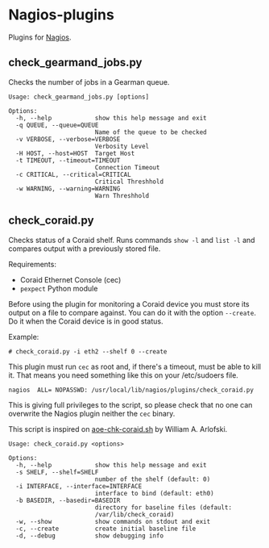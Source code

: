 # Nagios-plugins 

Plugins for [Nagios](http://nagios.org/).

## check_gearmand_jobs.py

Checks the number of jobs in a Gearman queue.

    Usage: check_gearmand_jobs.py [options]

    Options:
      -h, --help            show this help message and exit
      -q QUEUE, --queue=QUEUE
                            Name of the queue to be checked
      -v VERBOSE, --verbose=VERBOSE
                            Verbosity Level
      -H HOST, --host=HOST  Target Host
      -t TIMEOUT, --timeout=TIMEOUT
                            Connection Timeout
      -c CRITICAL, --critical=CRITICAL
                            Critical Threshhold
      -w WARNING, --warning=WARNING
                            Warn Threshhold

## check_coraid.py

Checks status of a Coraid shelf. Runs commands `show -l`
and `list -l` and compares output with a previously stored file.

Requirements:

  * Coraid Ethernet Console (cec)
  * `pexpect` Python module

Before using the plugin for monitoring a Coraid device you must store its
output on a file to compare against. You can do it with the option `--create`.
Do it when the Coraid device is in good status.

Example:

    # check_coraid.py -i eth2 --shelf 0 --create

This plugin must run `cec` as root and, if there's a timeout, must be able to
kill it. That means you need something like this on your /etc/sudoers file.

    nagios  ALL= NOPASSWD: /usr/local/lib/nagios/plugins/check_coraid.py
  
This is giving full privileges to the script, so please check that no one can
overwrite the Nagios plugin neither the `cec` binary.

This script is inspired on [aoe-chk-coraid.sh](http://www.revpol.com/coraid_scripts) by William A. Arlofski.


    Usage: check_coraid.py <options>

    Options:
      -h, --help            show this help message and exit
      -s SHELF, --shelf=SHELF
                            number of the shelf (default: 0)
      -i INTERFACE, --interface=INTERFACE
                            interface to bind (default: eth0)
      -b BASEDIR, --basedir=BASEDIR
                            directory for baseline files (default:
                            /var/lib/check_coraid)
      -w, --show            show commands on stdout and exit
      -c, --create          create initial baseline file
      -d, --debug           show debugging info

